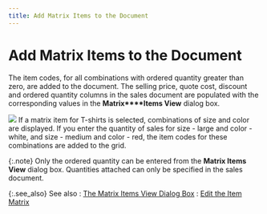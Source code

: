 ```yaml
---
title: Add Matrix Items to the Document
---
```


# Add Matrix Items to the Document


The item codes, for all combinations with ordered quantity greater than  zero, are added to the document. The selling price, quote cost, discount  and ordered quantity columns in the sales document are populated with  the corresponding values in the **Matrix****Items View** dialog box.


![]({{site.sp_baseurl}}/img/example.gif) If  a matrix item for T-shirts is selected, combinations of size and color  are displayed. If you enter the quantity of sales for size - large and  color - white, and size - medium and color - red, the item codes for these  combinations are added to the grid.


{:.note}
Only the ordered quantity can be entered from the **Matrix Items View** dialog box. Quantities  attached can only be specified in the sales document.


{:.see_also}
See also
: [The  Matrix Items View Dialog Box]({{site.sp_baseurl}}/sales-docs/docs-profile/contents/item-info/details/matrix-items-dlg/the_matrix_items_view_dialog_box.html)
: [Edit  the Item Matrix]({{site.sp_baseurl}}/sales-docs/docs-profile/contents/item-info/details/matrix-items-dlg/editing_item_matrix_item_details_grid_sales_content.html)
